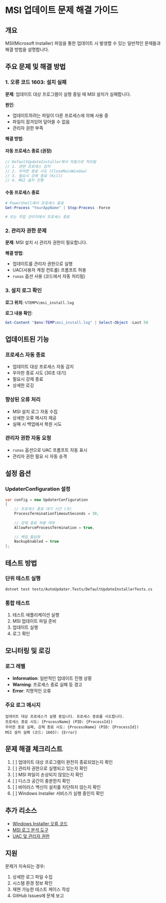 # MSI 업데이트 문제 해결 가이드

## 개요

MSI(Microsoft Installer) 파일을 통한 업데이트 시 발생할 수 있는 일반적인 문제들과 해결 방법을 설명합니다.

## 주요 문제 및 해결 방법

### 1. 오류 코드 1603: 설치 실패

**문제**: 업데이트 대상 프로그램이 실행 중일 때 MSI 설치가 실패합니다.

**원인**: 
- 업데이트하려는 파일이 다른 프로세스에 의해 사용 중
- 파일이 잠겨있어 덮어쓸 수 없음
- 관리자 권한 부족

**해결 방법**:

#### 자동 프로세스 종료 (권장)
```csharp
// DefaultUpdateInstaller에서 자동으로 처리됨
// 1. 관련 프로세스 감지
// 2. 우아한 종료 시도 (CloseMainWindow)
// 3. 필요시 강제 종료 (Kill)
// 4. MSI 설치 진행
```

#### 수동 프로세스 종료
```powershell
# PowerShell에서 프로세스 종료
Get-Process "YourAppName" | Stop-Process -Force

# 또는 작업 관리자에서 프로세스 종료
```

### 2. 관리자 권한 문제

**문제**: MSI 설치 시 관리자 권한이 필요합니다.

**해결 방법**:
- 업데이트를 관리자 권한으로 실행
- UAC(사용자 계정 컨트롤) 프롬프트 허용
- `runas` 옵션 사용 (코드에서 자동 처리됨)

### 3. 설치 로그 확인

**로그 위치**: `%TEMP%\msi_install.log`

**로그 내용 확인**:
```powershell
Get-Content "$env:TEMP\msi_install.log" | Select-Object -Last 50
```

## 업데이트된 기능

### 프로세스 자동 종료
- 업데이트 대상 프로세스 자동 감지
- 우아한 종료 시도 (30초 대기)
- 필요시 강제 종료
- 상세한 로깅

### 향상된 오류 처리
- MSI 설치 로그 자동 수집
- 상세한 오류 메시지 제공
- 실패 시 백업에서 복원 시도

### 관리자 권한 자동 요청
- `runas` 옵션으로 UAC 프롬프트 자동 표시
- 관리자 권한 필요 시 자동 승격

## 설정 옵션

### UpdaterConfiguration 설정
```csharp
var config = new UpdaterConfiguration
{
    // 프로세스 종료 대기 시간 (초)
    ProcessTerminationTimeoutSeconds = 30,
    
    // 강제 종료 허용 여부
    AllowForceProcessTermination = true,
    
    // 백업 활성화
    BackupEnabled = true
};
```

## 테스트 방법

### 단위 테스트 실행
```bash
dotnet test tests/AutoUpdater.Tests/DefaultUpdateInstallerTests.cs
```

### 통합 테스트
1. 테스트 애플리케이션 실행
2. MSI 업데이트 파일 준비
3. 업데이트 실행
4. 로그 확인

## 모니터링 및 로깅

### 로그 레벨
- **Information**: 일반적인 업데이트 진행 상황
- **Warning**: 프로세스 종료 실패 등 경고
- **Error**: 치명적인 오류

### 주요 로그 메시지
```
업데이트 대상 프로세스가 실행 중입니다. 프로세스 종료를 시도합니다.
프로세스 종료 시도: {ProcessName} (PID: {ProcessId})
우아한 종료 실패, 강제 종료 시도: {ProcessName} (PID: {ProcessId})
MSI 설치 실패 (코드: 1603): {Error}
```

## 문제 해결 체크리스트

1. [ ] 업데이트 대상 프로그램이 완전히 종료되었는지 확인
2. [ ] 관리자 권한으로 실행되고 있는지 확인
3. [ ] MSI 파일이 손상되지 않았는지 확인
4. [ ] 디스크 공간이 충분한지 확인
5. [ ] 바이러스 백신이 설치를 차단하지 않는지 확인
6. [ ] Windows Installer 서비스가 실행 중인지 확인

## 추가 리소스

- [Windows Installer 오류 코드](https://docs.microsoft.com/en-us/windows/win32/msi/error-codes)
- [MSI 로그 분석 도구](https://docs.microsoft.com/en-us/windows/win32/msi/windows-installer-logging)
- [UAC 및 관리자 권한](https://docs.microsoft.com/en-us/windows/security/identity-protection/user-account-control/)

## 지원

문제가 지속되는 경우:
1. 상세한 로그 파일 수집
2. 시스템 환경 정보 확인
3. 재현 가능한 테스트 케이스 작성
4. GitHub Issues에 문제 보고 